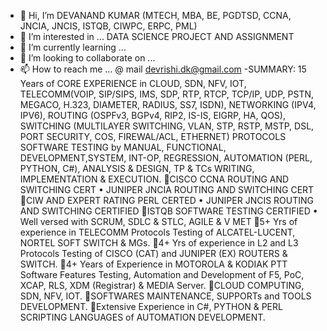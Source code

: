 - 👋 Hi, I’m DEVANAND KUMAR (MTECH, MBA, BE, PGDTSD, CCNA, JNCIA, JNCIS, ISTQB, CIWPC, ERPC, PML)
- 👀 I’m interested in ... DATA SCIENCE PROJECT AND ASSIGNMENT
- 🌱 I’m currently learning ...
- 💞️ I’m looking to collaborate on ...
- 📫 How to reach me ... @ mail devrishi.dk@gmail.com
-SUMMARY:
15 Years of CORE EXPERIENCE in CLOUD, SDN, NFV, IOT, TELECOMM(VOIP, SIP/SIPS, IMS, SDP, RTP, RTCP, TCP/IP, UDP, PSTN, MEGACO, H.323, DIAMETER, RADIUS, SS7, ISDN), NETWORKING (IPV4, IPV6), ROUTING (OSPFv3, BGPv4, RIP2, IS-IS, EIGRP, HA, QOS), SWITCHING (MULTILAYER SWITCHING, VLAN,  STP, RSTP, MSTP, DSL, PORT SECURITY, COS, FIREWAL/ACL, ETHERNET) PROTOCOLS SOFTWARE TESTING by MANUAL, FUNCTIONAL, DEVELOPMENT,SYSTEM, INT-OP, REGRESSION, AUTOMATION (PERL, PYTHON, C#), ANALYSIS & DESIGN,  TP & TCs WRITING, IMPLEMENTATION & EXECUTION.
CISCO CCNA ROUTING AND SWITCHING CERT        •  JUNIPER JNCIA ROUTING AND SWITCHING CERT
CIW AND EXPERT RATING PERL CERTED	 •  JUNIPER JNCIS ROUTING AND SWITCHING CERTIFIED
ISTQB SOFTWARE TESTING CERTIFIED		 •  Well versed with SCRUM, SDLC & STLC, AGILE & V MET
5+ Yrs of experience in TELECOMM Protocols Testing of ALCATEL-LUCENT, NORTEL SOFT SWITCH & MGs. 
4+ Yrs of experience in L2 and L3 Protocols Testing of CISCO (CAT) and JUNIPER (EX) ROUTERS & SWITCH.
4+ Years of Experience in MOTOROLA & KODIAK PTT Software Features Testing, Automation and Development of F5, PoC, XCAP, RLS, XDM (Registrar) & MEDIA Server.
CLOUD COMPUTING, SDN, NFV, IOT.
SOFTWARES MAINTENANCE, SUPPORTs and TOOLS DEVELOPMENT.
Extensive Experience in C#, PYTHON & PERL SCRIPTING LANGUAGES of AUTOMATION DEVELOPMENT.
<!---
devanand1978/devanand1978 is a ✨ special ✨ repository because its `README.md` (this file) appears on your GitHub profile.
You can click the Preview link to take a look at your changes.
--->
